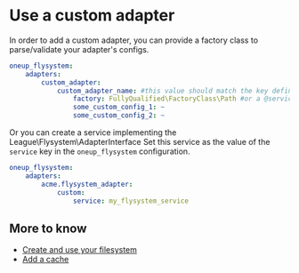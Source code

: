 # Use a custom adapter

In order to add a custom adapter, you can provide a factory class to parse/validate your adapter's configs.

```yml
oneup_flysystem:
    adapters:
        custom_adapter:
            custom_adapter_name: #this value should match the key defined in the factory class
                factory: FullyQualified\FactoryClass\Path #or a @serviceId (note the prefix @)
                some_custom_config_1: ~
                some_custom_config_2: ~
```

Or you can create a service implementing the League\Flysystem\AdapterInterface
Set this service as the value of the `service` key in the `oneup_flysystem` configuration.

```yml
oneup_flysystem:
    adapters:
        acme.flysystem_adapter:
            custom:
                service: my_flysystem_service
```

## More to know
* [Create and use your filesystem](filesystem_create.md)
* [Add a cache](filesystem_cache.md)
